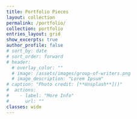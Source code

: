 ```yaml
---
title: Portfolio Pieces
layout: collection
permalink: /portfolio/
collection: portfolio
entries_layout: grid
show_excerpts: true
author_profile: false
# sort_by: date
# sort_order: forward
# header:
  # overlay_color: ""
  # image: /assets/images/group-of-writers.png
  # image_description: "Lorem Ipsum"
# caption: "Photo credit: [**Unsplash**]()"
#  actions:
#    - label: "More Info"
#      url: ""
classes: wide
---
```


